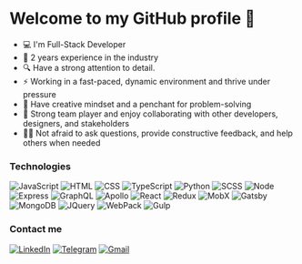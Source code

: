 # Welcome to my GitHub profile 👋

- 💻 I'm Full-Stack Developer
- 💼 2 years experience in the industry 
- 🔍 Have a strong attention to detail.
- ⚡ Working in a fast-paced, dynamic environment and thrive under pressure
- 🎨 Have creative mindset and a penchant for problem-solving
- 🤝 Strong team player and enjoy collaborating with other developers, designers, and stakeholders
- 🙋‍♂️ Not afraid to ask questions, provide constructive feedback, and help others when needed

### Technologies
![JavaScript](https://img.shields.io/badge/JavaScript-F7DF1E?style=for-the-badge&logo=javascript&logoColor=black)
![HTML](https://img.shields.io/badge/HTML-e34c26?style=for-the-badge&logo=HTML5&logoColor=white)
![CSS](https://img.shields.io/badge/CSS-42a5f5?style=for-the-badge&logo=CSS3&logoColor=white)
![TypeScript](https://img.shields.io/badge/TypeScript-007ACC?style=for-the-badge&logo=typescript&logoColor=white)
![Python](https://img.shields.io/badge/Python-F7DF1E?style=for-the-badge&logo=python&logoColor=denim)
![SCSS](https://img.shields.io/badge/SCSS-cc6699?style=for-the-badge&logo=Sass&logoColor=white)
![Node](https://img.shields.io/badge/Node.js-000000?style=for-the-badge&logo=Node.js&logoColor=339933)
![Express](https://img.shields.io/badge/Express.js-D3D3D3?style=for-the-badge&logo=Express&logoColor=000000)
![GraphQL](https://img.shields.io/badge/GraphQL-E10098?style=for-the-badge&logo=GraphQL&logoColor=ffffff)
![Apollo](https://img.shields.io/badge/Apollo-311C87?style=for-the-badge&logo=ApolloGraphQL&logoColor=ffffff)
![React](https://img.shields.io/badge/React-000000?style=for-the-badge&logo=React&logoColor=61DBFB)
![Redux](https://img.shields.io/badge/Redux-D3D3D3?style=for-the-badge&logo=Redux&logoColor=764abc)
![MobX](https://img.shields.io/badge/MobX-FF9955?style=for-the-badge&logo=MobX&logoColor=ffffff)
![Gatsby](https://img.shields.io/badge/Gatsby-663399?style=for-the-badge&logo=Gatsby&logoColor=ffffff)
![MongoDB](https://img.shields.io/badge/MongoDB-000000?style=for-the-badge&logo=MongoDB&logoColor=47A248)
![JQuery](https://img.shields.io/badge/JQuery-D3D3D3?style=for-the-badge&logo=JQuery&logoColor=0769ad)
![WebPack](https://img.shields.io/badge/Webpack-000000?style=for-the-badge&logo=Webpack&logoColor=8ED5FA)
![Gulp](https://img.shields.io/badge/Gulp-D3D3D3?style=for-the-badge&logo=Gulp&logoColor=DB4446)

### Contact me
[![LinkedIn](https://img.shields.io/badge/LinkedIn-vladyslav&ndash;panchenko280-brightgreen)](https://www.linkedin.com/in/vladyslav-panchenko280/)
[![Telegram](https://img.shields.io/badge/Telegram-@vladyslavpanchenko-brightgreen)](https://t.me/vladyslavpanchenko)
[![Gmail](https://img.shields.io/badge/Gmail-vladpanchenko280@gmail.com-brightgreen)](mailto:vladpanchenko280@gmail.com)

